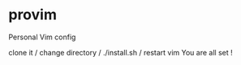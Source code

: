 provim
======

Personal Vim config

clone it / change directory / ./install.sh / restart vim
You are all set !
